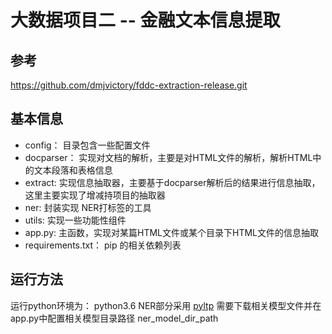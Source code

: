 # 大数据项目二 -- 金融文本信息提取

## 参考

https://github.com/dmjvictory/fddc-extraction-release.git

## 基本信息

* config： 目录包含一些配置文件
* docparser： 实现对文档的解析，主要是对HTML文件的解析，解析HTML中的文本段落和表格信息
* extract: 实现信息抽取器，主要基于docparser解析后的结果进行信息抽取，这里主要实现了增减持项目的抽取器
* ner: 封装实现 NER打标签的工具
* utils: 实现一些功能性组件
* app.py: 主函数，实现对某篇HTML文件或某个目录下HTML文件的信息抽取
* requirements.txt： pip 的相关依赖列表


## 运行方法

运行python环境为： python3.6
NER部分采用 [pyltp](http://pyltp.readthedocs.io/zh_CN/develop/api.html) 需要下载相关模型文件并在app.py中配置相关模型目录路径 ner_model_dir_path
